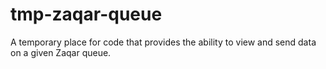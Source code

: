 # tmp-zaqar-queue

A temporary place for code that provides the ability to view and send data on a given Zaqar queue.
